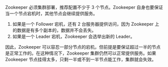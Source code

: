 Zookeeper 必须集群部署，推荐配置不少于 3 个节点。Zookeeper 自身也要保证当一个节点宕机时，其他节点会继续提供服务。

1. 如果是一个 Follower 宕机，还有 2 台服务器提供访问，因为 Zookeeper 上的数据是有多个副本的，数据并不会丢失。
2. 如果是一个 Leader 宕机，Zookeeper 会选举出新的 Leader。

因此，Zookeeper 可以容忍一部分节点的宕机，但前提是要保证超过一半的节点是正常工作的。在这种情况下，Zookeeper 集群仍然可以正常提供服务。如果 Zookeeper 节点挂得太多，只剩一半或不到一半节点能工作，集群就会失效。
